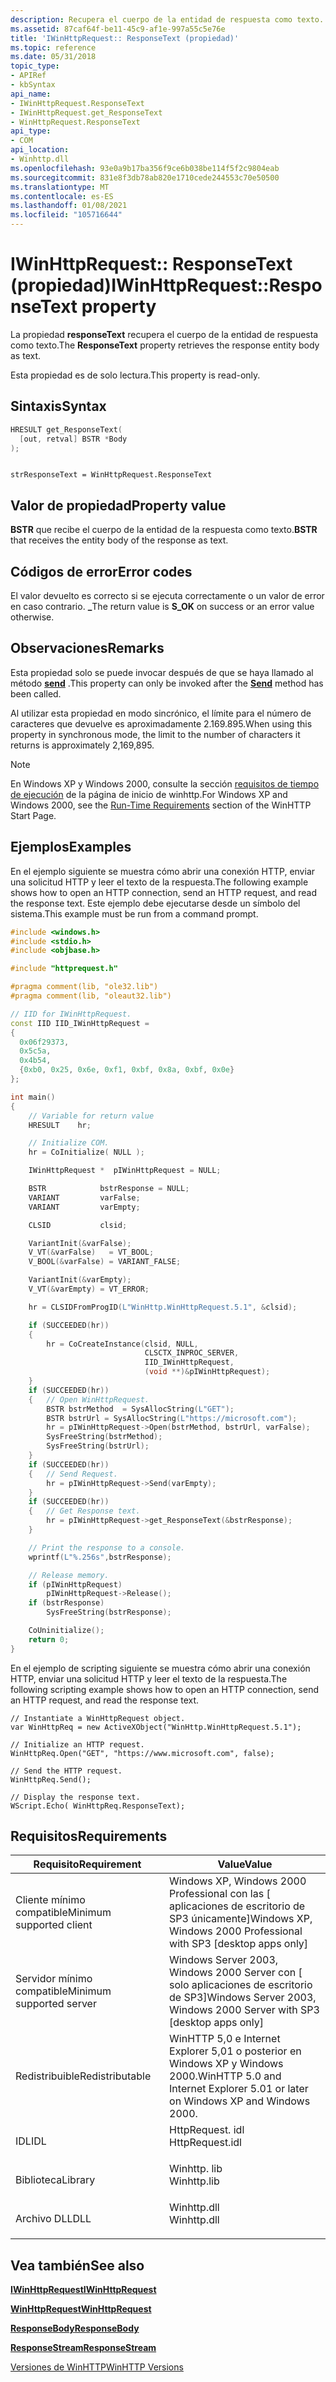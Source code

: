 ```yaml
---
description: Recupera el cuerpo de la entidad de respuesta como texto.
ms.assetid: 87caf64f-be11-45c9-af1e-997a55c5e76e
title: 'IWinHttpRequest:: ResponseText (propiedad)'
ms.topic: reference
ms.date: 05/31/2018
topic_type:
- APIRef
- kbSyntax
api_name:
- IWinHttpRequest.ResponseText
- IWinHttpRequest.get_ResponseText
- WinHttpRequest.ResponseText
api_type:
- COM
api_location:
- Winhttp.dll
ms.openlocfilehash: 93e0a9b17ba356f9ce6b038be114f5f2c9804eab
ms.sourcegitcommit: 831e8f3db78ab820e1710cede244553c70e50500
ms.translationtype: MT
ms.contentlocale: es-ES
ms.lasthandoff: 01/08/2021
ms.locfileid: "105716644"
---
```

# <a name="iwinhttprequestresponsetext-property"></a><span data-ttu-id="4c58b-103">IWinHttpRequest:: ResponseText (propiedad)</span><span class="sxs-lookup"><span data-stu-id="4c58b-103">IWinHttpRequest::ResponseText property</span></span>

<span data-ttu-id="4c58b-104">La propiedad **responseText** recupera el cuerpo de la entidad de respuesta como texto.</span><span class="sxs-lookup"><span data-stu-id="4c58b-104">The **ResponseText** property retrieves the response entity body as text.</span></span>

<span data-ttu-id="4c58b-105">Esta propiedad es de solo lectura.</span><span class="sxs-lookup"><span data-stu-id="4c58b-105">This property is read-only.</span></span>

## <a name="syntax"></a><span data-ttu-id="4c58b-106">Sintaxis</span><span class="sxs-lookup"><span data-stu-id="4c58b-106">Syntax</span></span>


```C++
HRESULT get_ResponseText(
  [out, retval] BSTR *Body
);
```


```JScript

strResponseText = WinHttpRequest.ResponseText
```





## <a name="property-value"></a><span data-ttu-id="4c58b-107">Valor de propiedad</span><span class="sxs-lookup"><span data-stu-id="4c58b-107">Property value</span></span>

<span data-ttu-id="4c58b-108">**BSTR** que recibe el cuerpo de la entidad de la respuesta como texto.</span><span class="sxs-lookup"><span data-stu-id="4c58b-108">**BSTR** that receives the entity body of the response as text.</span></span>

## <a name="error-codes"></a><span data-ttu-id="4c58b-109">Códigos de error</span><span class="sxs-lookup"><span data-stu-id="4c58b-109">Error codes</span></span>

<span data-ttu-id="4c58b-110">El valor devuelto es correcto si se ejecuta correctamente o un valor de error en caso contrario. **\_**</span><span class="sxs-lookup"><span data-stu-id="4c58b-110">The return value is **S\_OK** on success or an error value otherwise.</span></span>

## <a name="remarks"></a><span data-ttu-id="4c58b-111">Observaciones</span><span class="sxs-lookup"><span data-stu-id="4c58b-111">Remarks</span></span>

<span data-ttu-id="4c58b-112">Esta propiedad solo se puede invocar después de que se haya llamado al método [**send**](iwinhttprequest-send.md) .</span><span class="sxs-lookup"><span data-stu-id="4c58b-112">This property can only be invoked after the [**Send**](iwinhttprequest-send.md) method has been called.</span></span>

<span data-ttu-id="4c58b-113">Al utilizar esta propiedad en modo sincrónico, el límite para el número de caracteres que devuelve es aproximadamente 2.169.895.</span><span class="sxs-lookup"><span data-stu-id="4c58b-113">When using this property in synchronous mode, the limit to the number of characters it returns is approximately 2,169,895.</span></span>

> [!Note]  
> <span data-ttu-id="4c58b-114">En Windows XP y Windows 2000, consulte la sección [requisitos de tiempo de ejecución](winhttp-start-page.md) de la página de inicio de winhttp.</span><span class="sxs-lookup"><span data-stu-id="4c58b-114">For Windows XP and Windows 2000, see the [Run-Time Requirements](winhttp-start-page.md) section of the WinHTTP Start Page.</span></span>

 

## <a name="examples"></a><span data-ttu-id="4c58b-115">Ejemplos</span><span class="sxs-lookup"><span data-stu-id="4c58b-115">Examples</span></span>

<span data-ttu-id="4c58b-116">En el ejemplo siguiente se muestra cómo abrir una conexión HTTP, enviar una solicitud HTTP y leer el texto de la respuesta.</span><span class="sxs-lookup"><span data-stu-id="4c58b-116">The following example shows how to open an HTTP connection, send an HTTP request, and read the response text.</span></span> <span data-ttu-id="4c58b-117">Este ejemplo debe ejecutarse desde un símbolo del sistema.</span><span class="sxs-lookup"><span data-stu-id="4c58b-117">This example must be run from a command prompt.</span></span>


```C++
#include <windows.h>
#include <stdio.h>
#include <objbase.h>

#include "httprequest.h"

#pragma comment(lib, "ole32.lib")
#pragma comment(lib, "oleaut32.lib")

// IID for IWinHttpRequest.
const IID IID_IWinHttpRequest =
{
  0x06f29373,
  0x5c5a,
  0x4b54,
  {0xb0, 0x25, 0x6e, 0xf1, 0xbf, 0x8a, 0xbf, 0x0e}
};

int main()
{
    // Variable for return value
    HRESULT    hr;

    // Initialize COM.
    hr = CoInitialize( NULL );

    IWinHttpRequest *  pIWinHttpRequest = NULL;

    BSTR            bstrResponse = NULL;
    VARIANT         varFalse;
    VARIANT         varEmpty;

    CLSID           clsid;

    VariantInit(&varFalse);
    V_VT(&varFalse)   = VT_BOOL;
    V_BOOL(&varFalse) = VARIANT_FALSE;

    VariantInit(&varEmpty);
    V_VT(&varEmpty) = VT_ERROR;

    hr = CLSIDFromProgID(L"WinHttp.WinHttpRequest.5.1", &clsid);

    if (SUCCEEDED(hr))
    {
        hr = CoCreateInstance(clsid, NULL,
                              CLSCTX_INPROC_SERVER,
                              IID_IWinHttpRequest,
                              (void **)&pIWinHttpRequest);
    }
    if (SUCCEEDED(hr))
    {   // Open WinHttpRequest.
        BSTR bstrMethod  = SysAllocString(L"GET");
        BSTR bstrUrl = SysAllocString(L"https://microsoft.com");
        hr = pIWinHttpRequest->Open(bstrMethod, bstrUrl, varFalse);
        SysFreeString(bstrMethod);
        SysFreeString(bstrUrl);
    }
    if (SUCCEEDED(hr))
    {   // Send Request.
        hr = pIWinHttpRequest->Send(varEmpty);
    }
    if (SUCCEEDED(hr))
    {   // Get Response text.
        hr = pIWinHttpRequest->get_ResponseText(&bstrResponse);
    }

    // Print the response to a console.
    wprintf(L"%.256s",bstrResponse);

    // Release memory.
    if (pIWinHttpRequest)
        pIWinHttpRequest->Release();
    if (bstrResponse)
        SysFreeString(bstrResponse);

    CoUninitialize();
    return 0;
}

```



<span data-ttu-id="4c58b-118">En el ejemplo de scripting siguiente se muestra cómo abrir una conexión HTTP, enviar una solicitud HTTP y leer el texto de la respuesta.</span><span class="sxs-lookup"><span data-stu-id="4c58b-118">The following scripting example shows how to open an HTTP connection, send an HTTP request, and read the response text.</span></span>


```JScript
// Instantiate a WinHttpRequest object.
var WinHttpReq = new ActiveXObject("WinHttp.WinHttpRequest.5.1");

// Initialize an HTTP request.  
WinHttpReq.Open("GET", "https://www.microsoft.com", false);

// Send the HTTP request.
WinHttpReq.Send(); 

// Display the response text.
WScript.Echo( WinHttpReq.ResponseText);
```



## <a name="requirements"></a><span data-ttu-id="4c58b-119">Requisitos</span><span class="sxs-lookup"><span data-stu-id="4c58b-119">Requirements</span></span>



| <span data-ttu-id="4c58b-120">Requisito</span><span class="sxs-lookup"><span data-stu-id="4c58b-120">Requirement</span></span> | <span data-ttu-id="4c58b-121">Value</span><span class="sxs-lookup"><span data-stu-id="4c58b-121">Value</span></span> |
|-------------------------------------|--------------------------------------------------------------------------------------------|
| <span data-ttu-id="4c58b-122">Cliente mínimo compatible</span><span class="sxs-lookup"><span data-stu-id="4c58b-122">Minimum supported client</span></span><br/> | <span data-ttu-id="4c58b-123">Windows XP, Windows 2000 Professional con las \[ aplicaciones de escritorio de SP3 únicamente\]</span><span class="sxs-lookup"><span data-stu-id="4c58b-123">Windows XP, Windows 2000 Professional with SP3 \[desktop apps only\]</span></span><br/>            |
| <span data-ttu-id="4c58b-124">Servidor mínimo compatible</span><span class="sxs-lookup"><span data-stu-id="4c58b-124">Minimum supported server</span></span><br/> | <span data-ttu-id="4c58b-125">Windows Server 2003, Windows 2000 Server con \[ solo aplicaciones de escritorio de SP3\]</span><span class="sxs-lookup"><span data-stu-id="4c58b-125">Windows Server 2003, Windows 2000 Server with SP3 \[desktop apps only\]</span></span><br/>         |
| <span data-ttu-id="4c58b-126">Redistribuible</span><span class="sxs-lookup"><span data-stu-id="4c58b-126">Redistributable</span></span><br/>          | <span data-ttu-id="4c58b-127">WinHTTP 5,0 e Internet Explorer 5,01 o posterior en Windows XP y Windows 2000.</span><span class="sxs-lookup"><span data-stu-id="4c58b-127">WinHTTP 5.0 and Internet Explorer 5.01 or later on Windows XP and Windows 2000.</span></span><br/> |
| <span data-ttu-id="4c58b-128">IDL</span><span class="sxs-lookup"><span data-stu-id="4c58b-128">IDL</span></span><br/>                      | <dl> <span data-ttu-id="4c58b-129"><dt>HttpRequest. idl</dt></span><span class="sxs-lookup"><span data-stu-id="4c58b-129"><dt>HttpRequest.idl</dt></span></span> </dl> |
| <span data-ttu-id="4c58b-130">Biblioteca</span><span class="sxs-lookup"><span data-stu-id="4c58b-130">Library</span></span><br/>                  | <dl> <span data-ttu-id="4c58b-131"><dt>Winhttp. lib</dt></span><span class="sxs-lookup"><span data-stu-id="4c58b-131"><dt>Winhttp.lib</dt></span></span> </dl>     |
| <span data-ttu-id="4c58b-132">Archivo DLL</span><span class="sxs-lookup"><span data-stu-id="4c58b-132">DLL</span></span><br/>                      | <dl> <span data-ttu-id="4c58b-133"><dt>Winhttp.dll</dt></span><span class="sxs-lookup"><span data-stu-id="4c58b-133"><dt>Winhttp.dll</dt></span></span> </dl>     |



## <a name="see-also"></a><span data-ttu-id="4c58b-134">Vea también</span><span class="sxs-lookup"><span data-stu-id="4c58b-134">See also</span></span>

<dl> <dt>

[<span data-ttu-id="4c58b-135">**IWinHttpRequest**</span><span class="sxs-lookup"><span data-stu-id="4c58b-135">**IWinHttpRequest**</span></span>](iwinhttprequest-interface.md)
</dt> <dt>

[<span data-ttu-id="4c58b-136">**WinHttpRequest**</span><span class="sxs-lookup"><span data-stu-id="4c58b-136">**WinHttpRequest**</span></span>](winhttprequest.md)
</dt> <dt>

[<span data-ttu-id="4c58b-137">**ResponseBody**</span><span class="sxs-lookup"><span data-stu-id="4c58b-137">**ResponseBody**</span></span>](iwinhttprequest-responsebody.md)
</dt> <dt>

[<span data-ttu-id="4c58b-138">**ResponseStream**</span><span class="sxs-lookup"><span data-stu-id="4c58b-138">**ResponseStream**</span></span>](iwinhttprequest-responsestream.md)
</dt> <dt>

[<span data-ttu-id="4c58b-139">Versiones de WinHTTP</span><span class="sxs-lookup"><span data-stu-id="4c58b-139">WinHTTP Versions</span></span>](winhttp-versions.md)
</dt> </dl>

 

 




